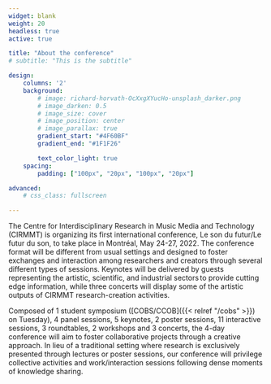 ```yaml
--- 
widget: blank
weight: 20
headless: true
active: true

title: "About the conference"
# subtitle: "This is the subtitle"

design:
    columns: '2'
    background:
        # image: richard-horvath-OcXxgXYucHo-unsplash_darker.png
        # image_darken: 0.5
        # image_size: cover
        # image_position: center
        # image_parallax: true
        gradient_start: "#4F60BF"
        gradient_end: "#1F1F26"

        text_color_light: true
    spacing: 
        padding: ["100px", "20px", "100px", "20px"]

advanced:
    # css_class: fullscreen

---
```


The Centre for Interdisciplinary Research in Music Media and Technology (CIRMMT) is organizing its first international conference, Le son du futur/Le futur du son, to take place in Montréal, May 24-27, 2022. The conference format will be different from usual settings and designed to foster exchanges and interaction among researchers and creators through several different types of sessions. Keynotes will be delivered by guests representing the artistic, scientific, and industrial sectors to provide cutting edge information, while three concerts will display some of the artistic outputs of CIRMMT research-creation activities. 

Composed of 1 student symposium ([COBS/CCOB]({{< relref "/cobs" >}}) on Tuesday), 4 panel sessions, 5 keynotes, 2 poster sessions, 11 interactive sessions, 3 roundtables, 2 workshops and 3 concerts, the 4-day conference will aim to foster collaborative projects through a creative approach. In lieu of a traditional setting where research is exclusively presented through lectures or poster sessions, our conference will privilege collective activities and work/interaction sessions following dense moments of knowledge sharing. 


